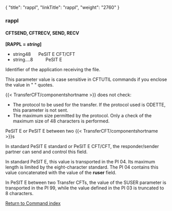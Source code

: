 {
    "title": "rappl",
    "linkTitle": "rappl",
    "weight": "2760"
}<span id="rappl"></span>

### rappl

#### CFTSEND, CFTRECV, SEND, RECV

**\[RAPPL = *string*\]**

-   string48      PeSIT
    E CFT/CFT
-   string....8          PeSIT E

Identifier of the application receiving the
file.

This parameter value is case sensitive in CFTUTIL commands if you enclose the value in " " quotes.

{{< TransferCFT/componentshortname  >}} does not check:

-   The protocol to
    be used for the transfer. If the protocol used is ODETTE, this parameter
    is not sent.
-   The maximum size
    permitted by the protocol. Only a check of the maximum size of 48 characters
    is performed.

PeSIT E or PeSIT E between two  {{< TransferCFT/componentshortname  >}}s

In standard PeSIT E standard or PeSIT E CFT/CFT, the responder/sender
partner can send and control this field.

In standard PeSIT E, this value is transported in the PI 04. Its maximum
length is limited by the eight-character standard. The PI 04 contains
this value concatenated with the value of the **ruser**
field.

In PeSIT E between two  <span class="mc-variable axway_variables.Component_Short_Name variable">Transfer CFT</span>s, the value of the SUSER parameter is  transported in the PI 99, while the value defined in the PI 03 is truncated to 8 characters.

[Return to Command index](../../)
